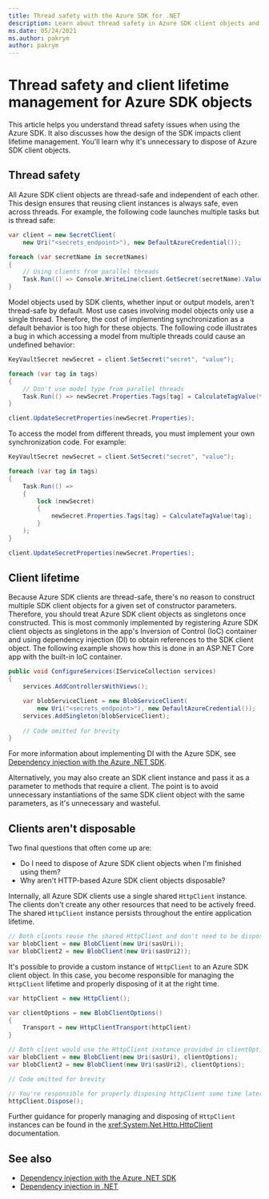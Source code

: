 ```yaml
---
title: Thread safety with the Azure SDK for .NET
description: Learn about thread safety in Azure SDK client objects and how this design impacts client lifetime management.
ms.date: 05/24/2021
ms.author: pakrym
author: pakrym
---
```


# Thread safety and client lifetime management for Azure SDK objects

This article helps you understand thread safety issues when using the Azure SDK. It also discusses how the design of the SDK impacts client lifetime management. You'll learn why it's unnecessary to dispose of Azure SDK client objects.

## Thread safety

All Azure SDK client objects are thread-safe and independent of each other. This design ensures that reusing client instances is always safe, even across threads. For example, the following code launches multiple tasks but is thread safe:

```csharp
var client = new SecretClient(
    new Uri("<secrets_endpoint>"), new DefaultAzureCredential());

foreach (var secretName in secretNames)
{
    // Using clients from parallel threads
    Task.Run(() => Console.WriteLine(client.GetSecret(secretName).Value));
}
```

Model objects used by SDK clients, whether input or output models, aren't thread-safe by default. Most use cases involving model objects only use a single thread. Therefore, the cost of implementing synchronization as a default behavior is too high for these objects. The following code illustrates a bug in which accessing a model from multiple threads could cause an undefined behavior:

```csharp
KeyVaultSecret newSecret = client.SetSecret("secret", "value");

foreach (var tag in tags)
{
    // Don't use model type from parallel threads
    Task.Run(() => newSecret.Properties.Tags[tag] = CalculateTagValue(tag));
}

client.UpdateSecretProperties(newSecret.Properties);
```

To access the model from different threads, you must implement your own synchronization code. For example:

```csharp
KeyVaultSecret newSecret = client.SetSecret("secret", "value");

foreach (var tag in tags)
{
    Task.Run(() =>
    {
        lock (newSecret)
        {
            newSecret.Properties.Tags[tag] = CalculateTagValue(tag);
        }
    );
}

client.UpdateSecretProperties(newSecret.Properties);
```

## Client lifetime

Because Azure SDK clients are thread-safe, there's no reason to construct multiple SDK client objects for a given set of constructor parameters. Therefore, you should treat Azure SDK client objects as singletons once constructed. This is most commonly implemented by registering Azure SDK client objects as singletons in the app's Inversion of Control (IoC) container and using dependency injection (DI) to obtain references to the SDK client object. The following example shows how this is done in an ASP.NET Core app with the built-in IoC container.

```csharp
public void ConfigureServices(IServiceCollection services)
{
    services.AddControllersWithViews();

    var blobServiceClient = new BlobServiceClient(
        new Uri("<secrets_endpoint>"), new DefaultAzureCredential());
    services.AddSingleton(blobServiceClient);
          
    // Code omitted for brevity
}
```

For more information about implementing DI with the Azure SDK, see [Dependency injection with the Azure .NET SDK](./dependency-injection.md).

Alternatively, you may also create an SDK client instance and pass it as a parameter to methods that require a client. The point is to avoid unnecessary instantiations of the same SDK client object with the same parameters, as it's unnecessary and wasteful.

## Clients aren't disposable

Two final questions that often come up are:

* Do I need to dispose of Azure SDK client objects when I'm finished using them?
* Why aren't HTTP-based Azure SDK client objects disposable?

Internally, all Azure SDK clients use a single shared `HttpClient` instance. The clients don't create any other resources that need to be actively freed. The shared `HttpClient` instance persists throughout the entire application lifetime.

```csharp
// Both clients reuse the shared HttpClient and don't need to be disposed
var blobClient = new BlobClient(new Uri(sasUri));
var blobClient2 = new BlobClient(new Uri(sasUri2));
```

It's possible to provide a custom instance of `HttpClient` to an Azure SDK client object. In this case, you become responsible for managing the `HttpClient` lifetime and properly disposing of it at the right time.

```csharp
var httpClient = new HttpClient();

var clientOptions = new BlobClientOptions()
{
    Transport = new HttpClientTransport(httpClient)
}

// Both client would use the HttpClient instance provided in clientOptions
var blobClient = new BlobClient(new Uri(sasUri), clientOptions);
var blobClient2 = new BlobClient(new Uri(sasUri2), clientOptions);

// Code omitted for brevity

// You're responsible for properly disposing httpClient some time later
httpClient.Dispose();
```

Further guidance for properly managing and disposing of `HttpClient` instances can be found in the <xref:System.Net.Http.HttpClient> documentation.

## See also

- [Dependency injection with the Azure .NET SDK](./dependency-injection.md)
- [Dependency injection in .NET](/dotnet/core/extensions/dependency-injection)
